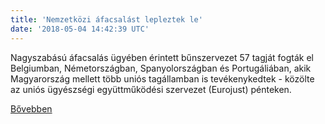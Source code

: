 ```yaml
---
title: 'Nemzetközi áfacsalást lepleztek le'
date: '2018-05-04 14:42:39 UTC'
---
```


Nagyszabású áfacsalás ügyében érintett bűnszervezet 57 tagját fogták el Belgiumban, Németországban, Spanyolországban és Portugáliában, akik Magyarország mellett több uniós tagállamban is tevékenykedtek - közölte az uniós ügyészségi együttműködési szervezet (Eurojust) pénteken.


[Bővebben](https://ift.tt/2wbvJaW)
